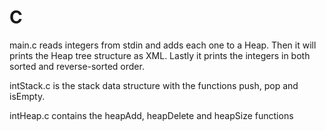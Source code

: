# C
main.c reads integers from stdin and adds each one to a Heap.
Then it will prints the Heap tree structure as XML.
Lastly it prints the integers in both sorted and reverse-sorted order.

intStack.c is the stack data structure with the functions push, pop and isEmpty.

intHeap.c contains the heapAdd, heapDelete and heapSize functions

